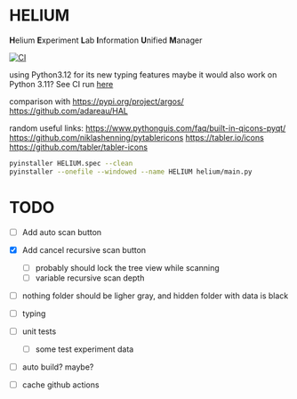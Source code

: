 # HELIUM
**H**elium **E**xperiment **L**ab **I**nformation **U**nified **M**anager

[![CI](https://github.com/TonyXTYan/HELIUM/actions/workflows/ci.yml/badge.svg)](https://github.com/TonyXTYan/HELIUM/actions/workflows/ci.yml)


using Python3.12 for its new typing features
maybe it would also work on Python 3.11? See CI run [here](https://github.com/TonyXTYan/HELIUM/actions/runs/11605700722)



comparison with 
https://pypi.org/project/argos/ 
https://github.com/adareau/HAL



random useful links:
https://www.pythonguis.com/faq/built-in-qicons-pyqt/
https://github.com/niklashenning/pytablericons  https://tabler.io/icons https://github.com/tabler/tabler-icons

```bash
pyinstaller HELIUM.spec --clean
pyinstaller --onefile --windowed --name HELIUM helium/main.py
```





# TODO

- [ ] Add auto scan button 

- [x] Add cancel recursive scan button
  - [ ] probably should lock the tree view while scanning
  - [ ] variable recursive scan depth
  
- [ ] nothing folder should be ligher gray, and hidden folder with data is black 

- [ ] typing

- [ ] unit tests

    - [ ] some test experiment data

- [ ] auto build? maybe?

- [ ] cache github actions

    



